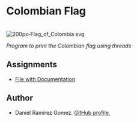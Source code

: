# Colombian Flag
⠀⠀⠀⠀⠀⠀⠀⠀⠀⠀⠀⠀⠀⠀⠀⠀⠀⠀⠀⠀⠀⠀⠀⠀⠀⠀⠀⠀⠀⠀
![200px-Flag_of_Colombia svg](https://user-images.githubusercontent.com/73015055/119203651-2de88180-ba59-11eb-8758-14ae33c5aec3.png)

_Program to print the Colombian flag using threads_

## Assignments
* [File with Documentation](https://github.com/DanielRamirez1901/the-beautiful-colombian-flag/blob/main/docs/ClassDiagram.pdf)

## Author
* Daniel Ramirez Gomez. [GitHub profile.](https://github.com/DanielRamirez1901 "GitHub profile.")
